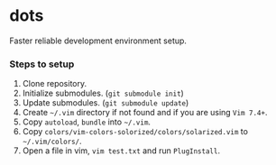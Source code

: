 # dots
Faster reliable development environment setup.

### Steps to setup
1. Clone repository.
2. Initialize submodules. (`git submodule init`)
3. Update submodules. (`git submodule update`)
4. Create `~/.vim` directory if not found and if you are using `Vim 7.4+`.
5. Copy `autoload`, `bundle` into `~/.vim`. 
6. Copy `colors/vim-colors-solorized/colors/solarized.vim` to `~/.vim/colors/`.
7. Open a file in vim, `vim test.txt` and run `PlugInstall`.
